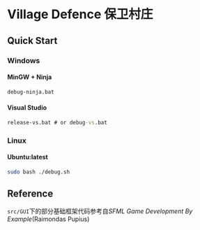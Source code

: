 # Village Defence 保卫村庄

## Quick Start

### Windows

#### MinGW + Ninja

```cmd
debug-ninja.bat
```

#### Visual Studio

```cmd
release-vs.bat # or debug-vs.bat
```

### Linux

#### Ubuntu:latest

```bash
sudo bash ./debug.sh
```

## Reference

`src/GUI`下的部分基础框架代码参考自*SFML Game Development By Example*(Raimondas Pupius)